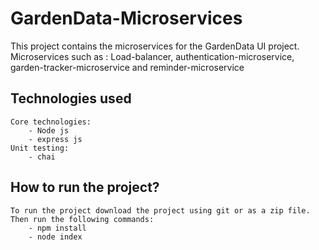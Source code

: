 # GardenData-Microservices
This project contains the microservices for the GardenData UI project. Microservices such as : Load-balancer, authentication-microservice, garden-tracker-microservice and reminder-microservice

## Technologies used
    Core technologies:
        - Node js
        - express js
    Unit testing:
        - chai

## How to run the project?
    To run the project download the project using git or as a zip file.  
    Then run the following commands:
        - npm install
        - node index
